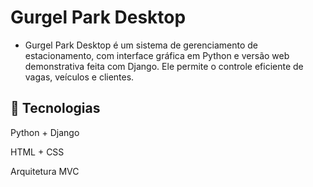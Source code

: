 # Gurgel Park Desktop
 - Gurgel Park Desktop é um sistema de gerenciamento de estacionamento, com interface gráfica em Python e versão web demonstrativa feita com Django. Ele permite o controle eficiente de vagas, veículos e clientes.

## 🚀 Tecnologias
Python + Django

HTML + CSS

Arquitetura MVC

